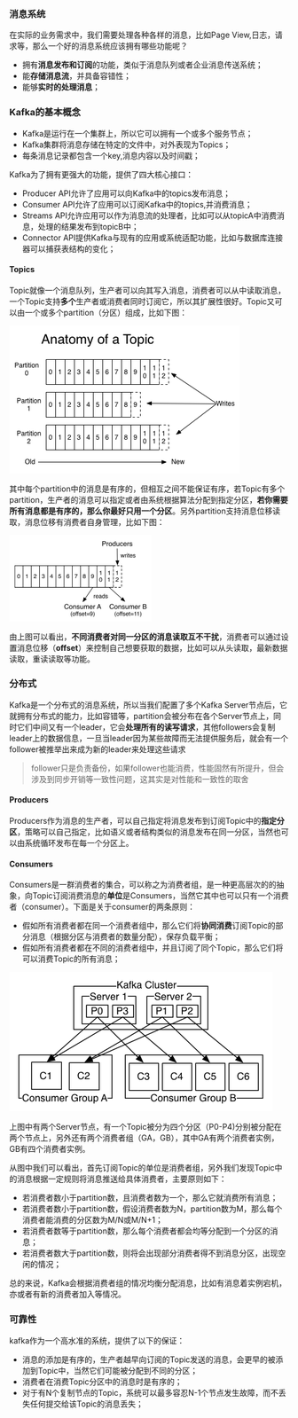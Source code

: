 ### 消息系统

在实际的业务需求中，我们需要处理各种各样的消息，比如Page View,日志，请求等，那么一个好的消息系统应该拥有哪些功能呢？

- 拥有**消息发布和订阅**的功能，类似于消息队列或者企业消息传送系统；
- 能**存储消息流**，并具备容错性；
- 能够**实时的处理消息**；



### Kafka的基本概念

- Kafka是运行在一个集群上，所以它可以拥有一个或多个服务节点；
- Kafka集群将消息存储在特定的文件中，对外表现为Topics；
- 每条消息记录都包含一个key,消息内容以及时间戳；

Kafka为了拥有更强大的功能，提供了四大核心接口：

- Producer API允许了应用可以向Kafka中的topics发布消息；
- Consumer API允许了应用可以订阅Kafka中的topics,并消费消息；
- Streams API允许应用可以作为消息流的处理者，比如可以从topicA中消费消息，处理的结果发布到topicB中；
- Connector API提供Kafka与现有的应用或系统适配功能，比如与数据库连接器可以捕获表结构的变化；



#### Topics

Topic就像一个消息队列，生产者可以向其写入消息，消费者可以从中读取消息，一个Topic支持**多个**生产者或消费者同时订阅它，所以其扩展性很好。Topic又可以由一个或多个partition（分区）组成，比如下图：

![log-anatomy](../images/log-anatomy.png)

其中每个partition中的消息是有序的，但相互之间不能保证有序，若Topic有多个partition，生产者的消息可以指定或者由系统根据算法分配到指定分区，**若你需要所有消息都是有序的，那么你最好只用一个分区**。另外partition支持消息位移读取，消息位移有消费者自身管理，比如下图：

<img src="../images/log-consumer.png" alt="log-consumer" style="zoom: 25%;" />

由上图可以看出，**不同消费者对同一分区的消息读取互不干扰**，消费者可以通过设置消息位移（**offset**）来控制自己想要获取的数据，比如可以从头读取，最新数据读取，重读读取等功能。



### 分布式

Kafka是一个分布式的消息系统，所以当我们配置了多个Kafka Server节点后，它就拥有分布式的能力，比如容错等，partition会被分布在各个Server节点上，同时它们中间又有一个leader，它会**处理所有的读写请求**，其他followers会复制leader上的数据信息，一旦当leader因为某些故障而无法提供服务后，就会有一个follower被推举出来成为新的leader来处理这些请求

>  follower只是负责备份，如果follower也能消费，性能固然有所提升，但会涉及到同步开销等一致性问题，这其实是对性能和一致性的取舍



#### Producers

Producers作为消息的生产者，可以自己指定将消息发布到订阅Topic中的**指定分区**，策略可以自己指定，比如语义或者结构类似的消息发布在同一分区，当然也可以由系统循环发布在每一个分区上。



#### Consumers

Consumers是一群消费者的集合，可以称之为消费者组，是一种更高层次的的抽象，向Topic订阅消费消息的**单位**是Consumers，当然它其中也可以只有一个消费者（consumer）。下面是关于consumer的两条原则：

- 假如所有消费者都在同一个消费者组中，那么它们将**协同消费**订阅Topic的部分消息（根据分区与消费者的数量分配），保存负载平衡；
- 假如所有消费者都在不同的消费者组中，并且订阅了同个Topic，那么它们将可以消费Topic的所有消息；

![consumer-groups](../images/consumer-groups.png)

上图中有两个Server节点，有一个Topic被分为四个分区（P0-P4)分别被分配在两个节点上，另外还有两个消费者组（GA，GB），其中GA有两个消费者实例，GB有四个消费者实例。

从图中我们可以看出，首先订阅Topic的单位是消费者组，另外我们发现Topic中的消息根据一定规则将消息推送给具体消费者，主要原则如下：

- 若消费者数小于partition数，且消费者数为一个，那么它就消费所有消息；
- 若消费者数小于partition数，假设消费者数为N，partition数为M，那么每个消费者能消费的分区数为M/N或M/N+1；
- 若消费者数等于partition数，那么每个消费者都会均等分配到一个分区的消息；
- 若消费者数大于partition数，则将会出现部分消费者得不到消息分区，出现空闲的情况；

总的来说，Kafka会根据消费者组的情况均衡分配消息，比如有消息着实例宕机，亦或者有新的消费者加入等情况。



### 可靠性

kafka作为一个高水准的系统，提供了以下的保证：

- 消息的添加是有序的，生产者越早向订阅的Topic发送的消息，会更早的被添加到Topic中，当然它们可能被分配到不同的分区；
- 消费者在消费Topic分区中的消息时是有序的；
- 对于有N个复制节点的Topic，系统可以最多容忍N-1个节点发生故障，而不丢失任何提交给该Topic的消息丢失；
